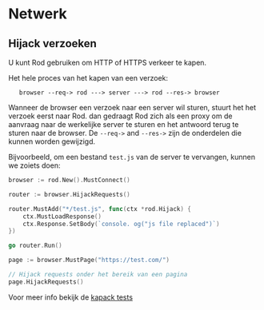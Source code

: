 # Netwerk

## Hijack verzoeken

U kunt Rod gebruiken om HTTP of HTTPS verkeer te kapen.

Het hele proces van het kapen van een verzoek:

```text
   browser --req-> rod ---> server ---> rod --res-> browser
```

Wanneer de browser een verzoek naar een server wil sturen, stuurt het het verzoek eerst naar Rod. dan gedraagt Rod zich als een proxy om de aanvraag naar de werkelijke server te sturen en het antwoord terug te sturen naar de browser. De `--req->` and `--res->` zijn de onderdelen die kunnen worden gewijzigd.

Bijvoorbeeld, om een bestand `test.js` van de server te vervangen, kunnen we zoiets doen:

```go
browser := rod.New().MustConnect()

router := browser.HijackRequests()

router.MustAdd("*/test.js", func(ctx *rod.Hijack) {
    ctx.MustLoadResponse()
    ctx.Response.SetBody(`console. og("js file replaced")`)
})

go router.Run()

page := browser.MustPage("https://test.com/")

// Hijack requests onder het bereik van een pagina
page.HijackRequests()
```

Voor meer info bekijk de [kapack tests](https://github.com/go-rod/rod/blob/master/hijack_test.go)
